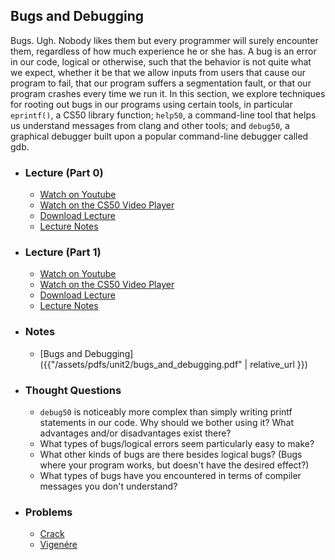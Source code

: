 ## Bugs and Debugging

Bugs. Ugh. Nobody likes them but every programmer will surely encounter them, regardless of how much experience he or she has. A bug is an error in our code, logical or otherwise, such that the behavior is not quite what we expect, whether it be that we allow inputs from users that cause our program to fail, that our program suffers a segmentation fault, or that our program crashes every time we run it. In this section, we explore techniques for rooting out bugs in our programs using certain tools, in particular `eprintf()`, a CS50 library function; `help50`, a command-line tool that helps us understand messages from clang and other tools; and `debug50`, a graphical debugger built upon a popular command-line debugger called gdb.

- ### Lecture (Part 0)
  - [Watch on Youtube](https://www.youtube.com/embed/IJNPHorTqQs?start=2601&end=3268)
  - [Watch on the CS50 Video Player](https://video.cs50.net/2017/fall/lectures/2?t=0h43m21s)
  - [Download Lecture](http://cdn.cs50.net/2017/fall/lectures/2/lecture2-720p.mp4?download)
  - [Lecture Notes](https://docs.cs50.net/2017/fall/notes/2/lecture2.html#c-continued)

- ### Lecture (Part 1)
  - [Watch on Youtube](https://www.youtube.com/embed/IJNPHorTqQs?start=322&end=451)
  - [Watch on the CS50 Video Player](https://video.cs50.net/2017/fall/lectures/2?t=0h5m22s)
  - [Download Lecture](http://cdn.cs50.net/2017/fall/lectures/2/lecture2-720p.mp4?download)
  - [Lecture Notes](https://docs.cs50.net/2017/fall/notes/2/lecture2.html#printing-debugging)

- ### Notes
  - [Bugs and Debugging]({{"/assets/pdfs/unit2/bugs_and_debugging.pdf" | relative_url }})

- ### Thought Questions
  - `debug50` is noticeably more complex than simply writing printf statements in our code. Why should we bother using it? What advantages and/or disadvantages exist there?
  - What types of bugs/logical errors seem particularly easy to make?
  - What other kinds of bugs are there besides logical bugs? (Bugs where your program works, but doesn't have the desired effect?)
  - What types of bugs have you encountered in terms of compiler messages you don't understand? 

- ### Problems
  - [Crack](https://docs.cs50.net/2019/ap/problems/crack/crack.html)
  - [Vigenére](https://docs.cs50.net/2019/ap/problems/vigenere/vigenere.html)
